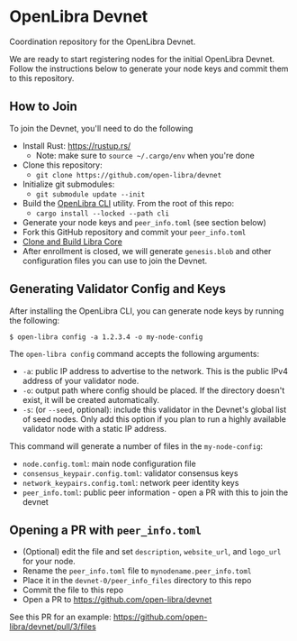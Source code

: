 # OpenLibra Devnet

Coordination repository for the OpenLibra Devnet.

We are ready to start registering nodes for the initial OpenLibra Devnet.
Follow the instructions below to generate your node keys and commit them
to this repository.

## How to Join

To join the Devnet, you'll need to do the following

- Install Rust: <https://rustup.rs/>
  - Note: make sure to `source ~/.cargo/env` when you're done
- Clone this repository:
  - `git clone https://github.com/open-libra/devnet`
- Initialize git submodules:
  - `git submodule update --init`
- Build the [OpenLibra CLI][1] utility. From the root of this repo:
  - `cargo install --locked --path cli`
- Generate your node keys and `peer_info.toml` (see section below)
- Fork this GitHub repository and commit your `peer_info.toml`
- [Clone and Build Libra Core][2]
- After enrollment is closed, we will generate `genesis.blob` and other
  configuration files you can use to join the Devnet.

## Generating Validator Config and Keys

After installing the OpenLibra CLI, you can generate node keys by running
the following:

```
$ open-libra config -a 1.2.3.4 -o my-node-config
```

The `open-libra config` command accepts the following arguments:

- `-a`: public IP address to advertise to the network. This is the public IPv4
        address of your validator node.
- `-o`: output path where config should be placed. If the directory doesn't
        exist, it will be created automatically.
- `-s`: (or `--seed`, optional): include this validator in the Devnet's global
        list of seed nodes. Only add this option if you plan to run a highly
        available validator node with a static IP address.

This command will generate a number of files in the `my-node-config`:

- `node.config.toml`: main node configuration file
- `consensus_keypair.config.toml`: validator consensus keys
- `network_keypairs.config.toml`: network peer identity keys
- `peer_info.toml`: public peer information - open a PR with this to join the devnet

## Opening a PR with `peer_info.toml`

- (Optional) edit the file and set `description`, `website_url`, and `logo_url`
  for your node.
- Rename the `peer_info.toml` file to `mynodename.peer_info.toml`
- Place it in the `devnet-0/peer_info_files` directory to this repo
- Commit the file to this repo
- Open a PR to https://github.com/open-libra/devnet

See this PR for an example: <https://github.com/open-libra/devnet/pull/3/files>

[//]: # (links)

[1]: https://github.com/open-libra/cli
[2]: https://developers.libra.org/docs/my-first-transaction#clone-and-build-libra-core
